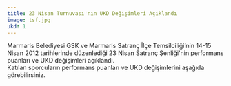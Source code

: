 ```yaml
---
title: 23 Nisan Turnuvası'nın UKD Değişimleri Açıklandı
image: tsf.jpg
ukd: 1
---
```


Marmaris Belediyesi GSK ve Marmaris Satranç İlçe Temsilciliği’nin 14-15 Nisan 2012 tarihlerinde düzenlediği 23 Nisan Satranç Şenliği'nin performans puanları ve UKD değişimleri açıklandı.  
Katılan sporcuların performans puanları ve UKD değişimlerini aşağıda görebilirsiniz.

